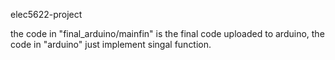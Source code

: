  elec5622-project
 
the code in "final_arduino/mainfin" is the final code uploaded to arduino,
the code in "arduino" just implement singal function.
